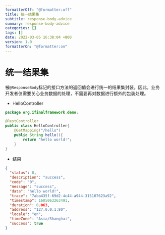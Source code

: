 ```yaml
---
formatterOff: "@formatter:off"
title: 统一结果集
subtitle: response-body-advice 
summary: response-body-advice
categories: [] 
tags: [] 
date: 2022-03-05 16:38:04 +800 
version: 1.0
formatterOn: "@formatter:on"
---
```


# 统一结果集

被`@ResponseBody`标记的接口方法的返回值会进行统一的结果集封装。因此，业务开发者仅需要关心业务数据的处理，不需要再对数据进行额外的包装处理。


* HelloController

```java
package org.ifinalframework.demo;

@RestController
public class HelloController{
    @GetMapping("/hello")
    public String hello(){
        return "hello world!";
    }
}
```

* 结果

```json
{
  "status": 0,
  "description": "success",
  "code": "0",
  "message": "success",
  "data": "hello world!",
  "trace": "7aba435f-69d2-4c44-a944-315107623a92",
  "timestamp": 1605063263491,
  "duration": 0.063,
  "address": "127.0.0.1:80",
  "locale": "en",
  "timeZone": "Asia/Shanghai",
  "success": true
}
```